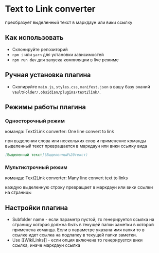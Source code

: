 # Text to Link converter

преобразует выделенный текст в маркдаун или вики ссылку


## Как использовать

- Склонируйте репозиторий
- `npm i` или `yarn` для установки зависимостей
- `npm run dev` для запуска компиляции в live режиме

## Ручная установка плагина

- Скопируйте  `main.js`, `styles.css`, `manifest.json` в вашу базу знаний `VaultFolder/.obsidian/plugins/text2link/`.


## Режимы работы плагина

### Односторочный режим 

команда: Text2Link converter: One line convert to link

при выделении слова или нескольких слов и применение команды выделенный текст превращается в маркдаун или вики ссылку вида

```markdown
[Выделенный текст](Выделенный%20текст)
```

### Мультистрочный режим

команда: Text2Link converter: Many line convert text to links

каждую выделенную строку превращает в  маркдаун или вики ссылки на страницы


## Настройки плагина

- Subfolder name - если параметр пустой, то генерируется ссылка на страницу которая должна быть в текущей папки заметки в которой применена команда. Если в параметре указана имя папки то в ссылке идет ссылка на подпапку в текущей папки заметки.
- Use [[WikiLinks]] - если опция включена то генерируется вики ссылка, иначе маркдаун ссылка



